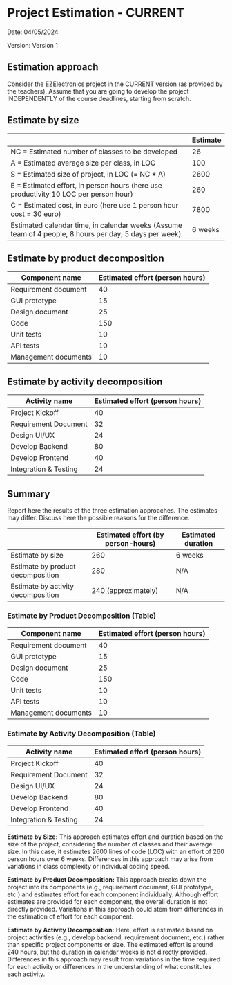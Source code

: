 # Project Estimation - CURRENT

Date: 04/05/2024

Version: Version 1

## Estimation approach

Consider the EZElectronics project in the CURRENT version (as provided by the teachers). Assume that you are going to develop the project INDEPENDENTLY of the course deadlines, starting from scratch.

## Estimate by size

|                         | Estimate                     |
| ----------------------- | ---------------------------- |
| NC = Estimated number of classes to be developed | 26                          |
| A = Estimated average size per class, in LOC    | 100                         |
| S = Estimated size of project, in LOC (= NC * A) | 2600                        |
| E = Estimated effort, in person hours (here use productivity 10 LOC per person hour) | 260                         |
| C = Estimated cost, in euro (here use 1 person hour cost = 30 euro) | 7800                      |
| Estimated calendar time, in calendar weeks (Assume team of 4 people, 8 hours per day, 5 days per week) | 6 weeks                |

## Estimate by product decomposition

| Component name       | Estimated effort (person hours) |
| ---------------------| ------------------------------- |
| Requirement document | 40                              |
| GUI prototype        | 15                              |
| Design document      | 25                              |
| Code                 | 150                             |
| Unit tests           | 10                              |
| API tests            | 10                              |
| Management documents | 10                              |

## Estimate by activity decomposition

| Activity name          | Estimated effort (person hours) |
| ----------------------- | ------------------------------- |
| Project Kickoff        | 40                              |
| Requirement Document   | 32                              |
| Design UI/UX           | 24                              |
| Develop Backend        | 80                              |
| Develop Frontend       | 40                              |
| Integration & Testing  | 24                              |

## Summary

Report here the results of the three estimation approaches. The estimates may differ. Discuss here the possible reasons for the difference.

|                           | Estimated effort (by person-hours) | Estimated duration |
| ------------------------- | ---------------------------------- | ------------------ |
| Estimate by size          | 260                                | 6 weeks            |
| Estimate by product decomposition | 280                       | N/A                |
| Estimate by activity decomposition | 240 (approximately)        | N/A                |

### Estimate by Product Decomposition (Table)

| Component name       | Estimated effort (person hours) |
| ---------------------| ------------------------------- |
| Requirement document | 40                              |
| GUI prototype        | 15                              |
| Design document      | 25                              |
| Code                 | 150                             |
| Unit tests           | 10                              |
| API tests            | 10                              |
| Management documents | 10                              |

### Estimate by Activity Decomposition (Table)

| Activity name          | Estimated effort (person hours) |
| ----------------------- | ------------------------------- |
| Project Kickoff        | 40                              |
| Requirement Document   | 32                              |
| Design UI/UX           | 24                              |
| Develop Backend        | 80                              |
| Develop Frontend       | 40                              |
| Integration & Testing  | 24                              |

**Estimate by Size:**
This approach estimates effort and duration based on the size of the project, considering the number of classes and their average size. In this case, it estimates 2600 lines of code (LOC) with an effort of 260 person hours over 6 weeks. Differences in this approach may arise from variations in class complexity or individual coding speed.

**Estimate by Product Decomposition:**
This approach breaks down the project into its components (e.g., requirement document, GUI prototype, etc.) and estimates effort for each component individually. Although effort estimates are provided for each component, the overall duration is not directly provided. Variations in this approach could stem from differences in the estimation of effort for each component.

**Estimate by Activity Decomposition:**
Here, effort is estimated based on project activities (e.g., develop backend, requirement document, etc.) rather than specific project components or size. The estimated effort is around 240 hours, but the duration in calendar weeks is not directly provided. Differences in this approach may result from variations in the time required for each activity or differences in the understanding of what constitutes each activity.
